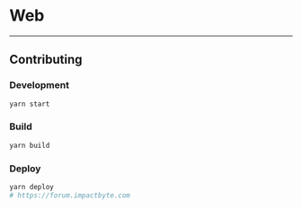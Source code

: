 # Web

--------------------------------------------------------------------------------

## Contributing

### Development

```sh
yarn start
```

### Build

```sh
yarn build
```

### Deploy

```sh
yarn deploy
# https://forum.impactbyte.com
```
